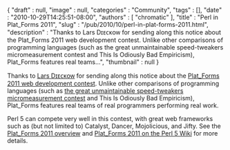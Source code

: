 {
   "draft" : null,
   "image" : null,
   "categories" : "Community",
   "tags" : [],
   "date" : "2010-10-29T14:25:51-08:00",
   "authors" : [
      "chromatic"
   ],
   "title" : "Perl in Plat_Forms 2011",
   "slug" : "/pub/2010/10/perl-in-plat-forms-2011.html",
   "description" : "Thanks to Lars Dɪᴇᴄᴋᴏᴡ for sending along this notice about the Plat_Forms 2011 web development contest. Unlike other comparisons of programming languages (such as the great unmaintainable speed-tweakers micromeasurement contest and This Is Odiously Bad Empiricism), Plat_Forms features real teams...",
   "thumbnail" : null
}





Thanks to [Lars Dɪᴇᴄᴋᴏᴡ](http://search.cpan.org/~daxim/) for sending
along this notice about the [Plat\_Forms 2011 web development
contest](http://www.plat-forms.org/). Unlike other comparisons of
programming languages (such as [the great unmaintainable speed-tweakers
micromeasurement contest](http://shootout.alioth.debian.org/) and This
Is Odiously Bad Empiricism), Plat\_Forms features real teams of real
programmers performing real work.

Perl 5 can compete very well in this contest, with great web frameworks
such as (but not limited to) Catalyst, Dancer, Mojolicious, and Jifty.
See the [Plat\_Forms 2011
overview](http://www.plat-forms.org/platforms-announcement#overview) and
[Plat\_Forms 2011 on the Perl 5
Wiki](https://www.socialtext.net/perl5/index.cgi?events_2011_plat_forms)
for more details.


